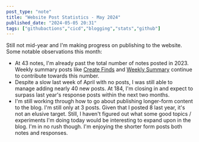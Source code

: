 ```yaml
---
post_type: "note" 
title: "Website Post Statistics - May 2024"
published_date: "2024-05-05 20:31"
tags: ["githubactions","cicd","blogging","stats","github"]
---
```


Still not mid-year and I'm making progress on publishing to the website. Some notable observations this month:

- At 43 notes, I'm already past the total number of notes posted in 2023. Weekly summary posts like [Create Finds](/tags/cratefinds) and [Weekly Summary](/tags/weeklysummary) continue to contribute towards this number.
- Despite a slow last week of April with no posts, I was still able to manage adding nearly 40 new posts. At 184, I'm closing in and expect to surpass last year's response posts within the next two months. 
- I'm still working through how to go about publishing longer-form content to the blog. I'm still only at 3 posts. Given that I posted 8 last year, it's not an elusive target. Still, I haven't figured out what some good topics / experiments I'm doing today would be interesting to expand upon in the blog. I'm in no rush though. I'm enjoying the shorter form posts both notes and responses. 